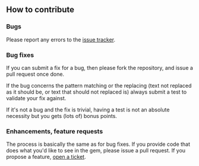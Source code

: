 ## How to contribute

### Bugs

Please report any errors to the [issue tracker][issue_tracker].

### Bug fixes

If you can submit a fix for a bug, then please fork the repository, and issue a pull request once done.

If the bug concerns the pattern matching or the replacing (text not replaced as it should be, or text
that should not replaced is) always submit a test to validate your fix against.

If it's not a bug and the fix is trivial, having a test is not an absolute necessity but you gets (lots of) bonus points.

### Enhancements, feature requests

The process is basically the same as for bug fixes. If you provide code that does what you'd like to see in the gem,
please issue a pull request. If you propose a feature, [open a ticket][issue_tracker].

[issue_tracker]: http://github.com/balinterdi/i15r/issues
